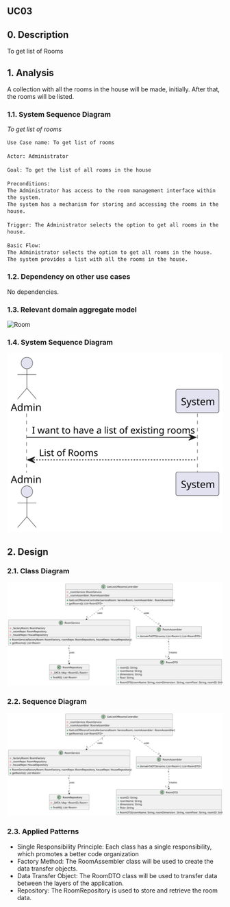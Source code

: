 ## UC03 

## 0. Description

To get list of Rooms

## 1. Analysis
A collection with all the rooms in the house will be made, initially.
After that, the rooms will be listed.

### 1.1. System Sequence Diagram
_To get list of rooms_

    Use Case name: To get list of rooms

    Actor: Administrator 

    Goal: To get the list of all rooms in the house

    Preconditions:
    The Administrator has access to the room management interface within the system.
    The system has a mechanism for storing and accessing the rooms in the house.
    
    Trigger: The Administrator selects the option to get all rooms in the house.

    Basic Flow:
    The Administrator selects the option to get all rooms in the house.
    The system provides a list with all the rooms in the house.


### 1.2. Dependency on other use cases
No dependencies.

### 1.3. Relevant domain aggregate model

![Room](../../ooa/4.agreggateModels/Room.svg)

### 1.4. System Sequence Diagram
![System Sequence Diagram](artifacts/uc03_SSD_v1.svg)

## 2. Design

### 2.1. Class Diagram
![ClassDiagram](artifacts/uc03_CD_v2.svg) 

### 2.2. Sequence Diagram
![SequenceDiagram](artifacts/uc03_SD_v2.svg)

### 2.3. Applied Patterns
- Single Responsibility Principle: Each class has a single responsibility, which promotes a better code organization
- Factory Method: The RoomAssembler class will be used to create the data transfer objects.
- Data Transfer Object: The RoomDTO class will be used to transfer data between the layers of the application.
- Repository: The RoomRepository is used to store and retrieve the room data.
